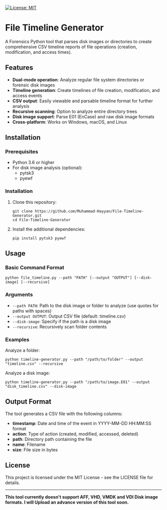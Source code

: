 [![License: MIT](https://img.shields.io/badge/License-MIT-yellow.svg)](LICENSE)

# File Timeline Generator

A Forensics Python tool that parses disk images or directories to create comprehensive CSV timeline reports of file operations (creation, modification, and access times).

## Features

- **Dual-mode operation**: Analyze regular file system directories or forensic disk images
- **Timeline generation**: Create timelines of file creation, modification, and access events
- **CSV output**: Easily viewable and parsable timeline format for further analysis
- **Recursive scanning**: Option to analyze entire directory trees
- **Disk image support**: Parse E01 (EnCase) and raw disk image formats
- **Cross-platform**: Works on Windows, macOS, and Linux

## Installation

### Prerequisites

- Python 3.6 or higher
- For disk image analysis (optional):
  - pytsk3
  - pyewf

### Installation

1. Clone this repository:
   ```
   git clone https://github.com/Muhammad-Hayyan/File-Timeline-Generator.git
   cd File-Timeline-Generator
   ```

2. Install the additional dependencies:
   ```
   pip install pytsk3 pyewf
   ```

## Usage

### Basic Command Format

```
python file_timeline.py --path "PATH" [--output "OUTPUT"] [--disk-image] [--recursive]
```

### Arguments

- `--path PATH`: Path to the disk image or folder to analyze (use quotes for paths with spaces)
- `--output OUTPUT`: Output CSV file (default: timeline.csv)
- `--disk-image`: Specify if the path is a disk image
- `--recursive`: Recursively scan folder contents

### Examples

Analyze a folder:
```
python timeline-generator.py --path "/path/to/folder" --output "timeline.csv" --recursive
```
Analyze a disk image:
```
python timeline-generator.py --path "/path/to/image.E01" --output "disk_timeline.csv" --disk-image
```

## Output Format

The tool generates a CSV file with the following columns:

- **timestamp**: Date and time of the event in YYYY-MM-DD HH:MM:SS format
- **action**: Type of action (created, modified, accessed, deleted)
- **path**: Directory path containing the file
- **name**: Filename
- **size**: File size in bytes

## License

This project is licensed under the MIT License - see the LICENSE file for details.

---

**This tool currently doesn't support AFF, VHD, VMDK and VDI Disk image formats. I will Upload an advance version of this tool soon.**


